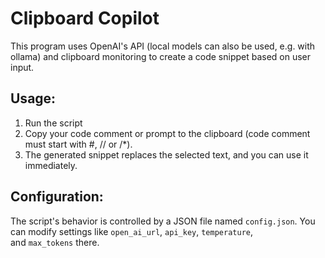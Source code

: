# Clipboard Copilot

This program uses OpenAI's API (local models can also be used, e.g. with ollama) and clipboard monitoring to create a code snippet based on user input.

## Usage:

1. Run the script
2. Copy your code comment or prompt to the clipboard (code comment must start with #, // or /*).
3. The generated snippet replaces the selected text, and you can use it immediately.


## Configuration:

The script's behavior is controlled by a JSON file named `config.json`. You can modify settings like `open_ai_url`, `api_key`, `temperature`, and `max_tokens` there.